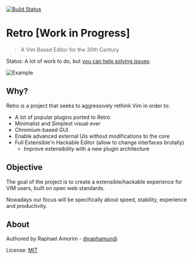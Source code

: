 [![Build Status](https://travis-ci.org/raphamorim/retro.svg?branch=master)](https://travis-ci.org/raphamorim/retro)

# Retro [Work in Progress]

> A Vim Based Editor for the 30th Century

Status: A lot of work to do, but [you can help solving issues](https://github.com/raphamorim/retro/issues).

![Example](assets/images/example.png)

## Why?

Retro is a project that seeks to aggressively rethink Vim in order to:

- A lot of popular plugins ported to Retro
- Minimalist and Simplest visual ever
- Chromium-based GUI
- Enable advanced external UIs without modifications to the core
- Full Extensible'n Hackable Editor (allow to change interfaces brutally)
	- Improve extensibility with a new plugin architecture

## Objective

The goal of the project is to create a extensible/hackable experience for VIM users, built on open web standards.

Nowadays our focus will be specifically about speed, stability, experience and productivity.

## About

Authored by Raphael Amorim - [@raphamundi](https://twitter.com/raphamundi)

License: [MIT](LICENSE)
